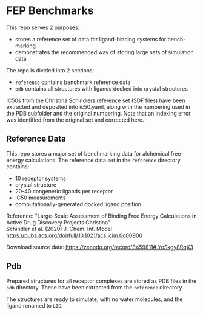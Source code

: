 
# FEP Benchmarks 

This repo serves 2 purposes:
- stores a reference set of data for ligand-binding systems for bench-marking
- demonstrates the recommended way of storing large sets of simulation data

The repo is divided into 2 sections:
- `reference` contains benchmark reference data 
- `pdb` contains all structures with ligands docked into crystal structures

IC50s from the Christina Schindlers reference set (SDF files) have been extracted and deposited into ic50.yaml, along with the numbering used in the PDB subfolder and the original numbering. Note that an indexing error was identified from the original set and corrected here. 

## Reference Data

This repo stores a major set of benchmarking data for alchemical free-energy calculations. The reference data set in the `reference` directory contains:
 
- 10 receptor systems
- crystal structure
- 20-40 congeneric ligands per receptor
- IC50 measurements 
- computationally-generated docked ligand position 

Reference: 
"Large-Scale Assessment of Binding Free Energy Calculations in Active Drug Discovery Projects
Christina"   
Schindler et al. (2020) J. Chem. Inf. Model  
<https://pubs.acs.org/doi/full/10.1021/acs.jcim.0c00900>

Download source data: <https://zenodo.org/record/3459811#.YoSkgy8RqX3>

## Pdb

Prepared structures for all receptor complexes are stored as PDB files in the `pdb` directory. These have been extracted from the `reference` directory.

The structures are ready to simulate, with no water molecules, and the ligand renamed to `LIG`. 







